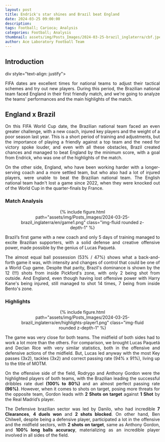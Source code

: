 ```yaml
---
layout: post
title: Endrick's star shines and Brazil beat England
date: 2024-03-25 09:00:00
description:
tags: Football; Carioca; Analysis
categories: Football; Analysis
thumbnail: assets/img/Posts_Images/2024-03-25-brazil_inglaterra/cbf.jpeg
author: Ace Laboratory Football Team
---
```


<h2>Introduction</h2>
div style="text-align: justify">
<p align="justify">
FIFA dates are excellent times for national teams to adjust their tactical schemes and try out new players. During this period, the Brazilian national team faced England in their first friendly match, and we're going to analyze the teams' performances and the main highlights of the match.
</p>

<h2>England x Brazil</h2>
<div style="text-align: justify">
<p align="justify">
On this FIFA World Cup date, the Brazilian national team faced an even greater challenge, with a new coach, injured key players and the weight of a poor season last year. This is a short period of training and adjustments, but the importance of playing a friendly against a top team and the need for victory spoke louder, and even with all these obstacles, Brazil created chances and managed to beat England by the minimum score, with a goal from Endrick, who was one of the highlights of the match.
</p>

<p align="justify">
On the other side, England, who have been working harder with a longer-serving coach and a more settled team, but who also had a lot of injured players, were unable to beat the Brazilian national team. The English national team hadn't lost a game since 2022, when they were knocked out of the World Cup in the quarter-finals by France.
</p>
</div>

<h3>Match Analysis</h3>
<div style="width: 80%; margin: 0 auto; text-align: center;">
{% include figure.html path="assets/img/Posts_Images/2024-03-25-brazil_inglaterra/en/game1.png" class="img-fluid rounded z-depth-1" %}
</div>

<div style="text-align: justify">

<p align="justify">
Brazil’s first game with a new coach and only 5 days of training managed to excite Brazilian supporters, with a solid defense and creative offensive power, made possible by the genius of Lucas Paquetá.
</p>
<p align="justify">
The almost equal ball possession (53% / 47%) shows what a back-and-forth game it was, with intensity and changes of control that could be one of a World Cup game.
Despite that parity, Brazil's dominance is shown by the 12 (!!!) shots from inside Pickford's zone, with only 2 being shot from outside. And England, even though having lost offensive power with Harry Kane's being injured, still managed to shot 14 times, 7 being from inside Bento's zone.
</p>

</div>

<h3>Highlights</h3>
<div style="width: 80%; margin: 0 auto; text-align: center;">
{% include figure.html path="assets/img/Posts_Images/2024-03-25-brazil_inglaterra/en/highlights-player1.png" class="img-fluid rounded z-depth-1" %}
</div>

<div style="text-align: justify">

<p align="justify">
The game was very close for both teams. The midfield of both sides had to work a lot more than the others. For comparison, we brought Lucas Paquetá and Declan Rice with very similar statistics, both in the offensive and defensive actions of the midfield. But, Lucas led anyway with the most Key passes (3x2), tackles (3x2) and correct passing rate (94% x 91%), living up to the title of MOTM.</p>
<p align="justify">
On the offensive side of the field, Rodrygo and Anthony Gordon were the highlighted players of both teams, with the Brazilian leading the successful dribbles rate duel <b>(100% to 80%)</b> and an almost perfect passing rate <b>(96%)</b>. However, when it comes to shots on target, posing more threats for the opposite team, Gordon leads with <b>2 Shots on target</b> against <b>1 Shot</b> by the Real Madrid’s player.
</p>
<p align="justify">
The Defensive brazilian sector was led by Danilo, who had incredible <b>7 Clearances</b>, <b>4 duels won</b> and <b>2 shots blocked</b>. On other hand, Ben Chilwell, despite being a defensive player, participated a lot in the offensive and the midfield sectors, with <b>2 shots on target</b>, same as Anthony Gordon, and <b>100% long balls accuracy</b>, materializing as an incredible player involved in all sides of the field.

</p>
</div>

